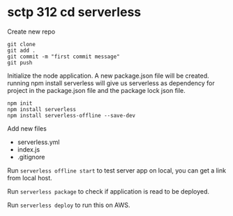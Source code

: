 # sctp 312 cd serverless

Create new repo 
```
git clone
git add . 
git commit -m "first commit message"
git push
```

Initialize the node application. A new package.json file will be created. running npm install serverless will give us serverless as dependency for project in the package.json file and the package lock json file. 
```
npm init
npm install serverless
npm install serverless-offline --save-dev
```

Add new files
- serverless.yml
- index.js
- .gitignore

Run `serverless offline start`
to test server app on local, you can get a link from local host. 

Run `serverless package` to check if application is read to be deployed. 

Run `serverless deploy` to run this on AWS. 